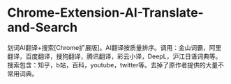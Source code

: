 # Chrome-Extension-AI-Translate-and-Search
划词AI翻译+搜索[Chrome扩展版]。AI翻译按质量排序。调用：金山词霸，阿里翻译，百度翻译，搜狗翻译，腾讯翻译，彩云小译，DeepL，沪江日语词典等。搜索包含：知乎，b站，百科，youtube，twitter等。去掉了原作者提供的大量不常用词典。

